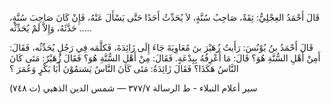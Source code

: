 


قَالَ أَحْمَدُ العِجْلِيُّ: ثِقَةٌ، صَاحِبُ سُنَّةٍ، لاَ يُحَدِّثُ أَحَدًا حَتَّى يَسْأَلَ عَنْهُ، فَإِنْ كَانَ صَاحِبَ سُنَّةٍ، حَدَّثَهُ، وَإِلاَّ لَمْ يُحَدِّثْه .....



قَالَ أَحْمَدُ بنُ يُوْنُسَ: رَأَيتُ زُهَيْرَ بنَ مُعَاوِيَةَ جَاءَ إِلَى زَائِدَةَ، فَكلَّمَه فِي رَجُلٍ يُحَدِّثُه، فَقَالَ: أَمِنْ أَهْلِ السُّنَّةِ هُوَ؟
قَالَ: مَا أَعْرِفُهُ بِبِدْعَةٍ.
فَقَالَ: مِنْ أَهْلِ السُّنَّةِ هُوَ؟
فَقَالَ زُهَيْرٌ: مَتَى كَانَ النَّاسُ هَكَذَا؟
فَقَالَ زَائِدَةُ: مَتَى كَانَ النَّاسُ يَشتمُوْنَ أَبَا بَكْرٍ وَعُمَرَ ؟ 


سير أعلام النبلاء - ط الرسالة ٧/‏٣٧٧ — شمس الدين الذهبي (ت ٧٤٨)